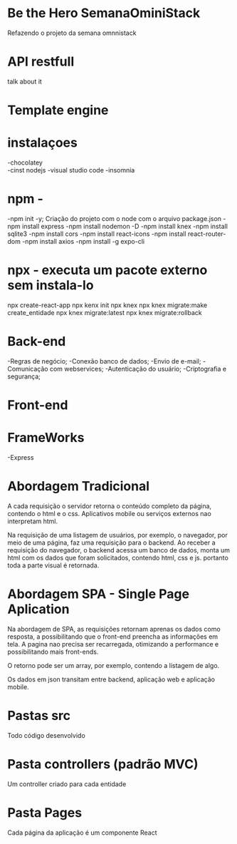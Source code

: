 # Be the Hero SemanaOminiStack
Refazendo o projeto da semana omnnistack

# API restfull
talk about it

# Template engine


# instalaçoes 
-chocolatey     
-cinst nodejs
-visual studio code
-insomnia
# npm - 
-npm init -y; Criação do projeto com o node com o arquivo package.json
-npm install express
-npm install nodemon -D
-npm install knex
-npm install sqlite3
-npm install cors
-npm install react-icons
-npm install react-router-dom 
-npm install axios
-npm install -g expo-cli

# npx - executa um pacote externo sem instala-lo
npx create-react-app
npx kenx init
npx knex
    npx knex migrate:make create_entidade
    npx knex migrate:latest
    npx knex migrate:rollback

# Back-end
-Regras de negócio;
-Conexão banco de dados;
-Envio de e-mail;
-Comunicação com webservices;
-Autenticação do usuário;
-Criptografia e segurança;

# Front-end

# FrameWorks
-Express

# Abordagem Tradicional
A cada requisição o servidor retorna o conteúdo completo da página, contendo o html e o css. Aplicativos mobile ou serviços externos nao interpretam html.

Na requisição de uma listagem de usuários, por exemplo, o navegador, por meio de uma página, faz uma requisição para o backend. Ao receber a requisição do navegador, o backend acessa um banco de dados, monta um html com os dados que foram solicitados, contendo html, css e js. portanto toda a parte visual é retornada.

# Abordagem SPA - Single Page Aplication
Na abordagem de SPA, as requisições retornam aprenas os dados como resposta, a possibilitando que o front-end preencha as informações em tela.
A pagina nao precisa ser recarregada, otimizando a performance e possibilitando mais front-ends.

O retorno pode ser um array, por exemplo, contendo a listagem de algo.

Os dados em json transitam entre backend, aplicação web e aplicação mobile.

# Pastas src
Todo código desenvolvido

# Pasta controllers (padrão MVC)
Um controller criado para cada entidade

# Pasta Pages
Cada página da aplicação é um componente React
